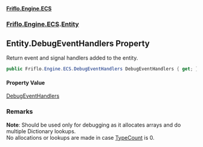 #### [Friflo.Engine.ECS](index.md#'index')
### [Friflo.Engine.ECS](Friflo.Engine.ECS.md#'Friflo.Engine.ECS').[Entity](Entity.md#'Friflo.Engine.ECS.Entity')

## Entity.DebugEventHandlers Property

Return event and signal handlers added to the entity.

```csharp
public Friflo.Engine.ECS.DebugEventHandlers DebugEventHandlers { get; }
```

#### Property Value
[DebugEventHandlers](DebugEventHandlers.md#'Friflo.Engine.ECS.DebugEventHandlers')

### Remarks
<b>Note</b>:
            Should be used only for debugging as it allocates arrays and do multiple Dictionary lookups.<br/>
            No allocations or lookups are made in case [TypeCount](DebugEventHandlers.TypeCount.md#'Friflo.Engine.ECS.DebugEventHandlers.TypeCount') is 0.